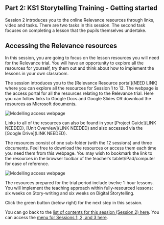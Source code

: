 ## Part 2: KS1 Storytelling Training - Getting started
Session 2 introduces you to the online Relevance resources through links, video and tasks. There are two tasks in this session. The second task focuses on completing a lesson that the pupils themselves undertake.

## Accessing the Relevance resources
In this session, you are going to focus on the lesson resources you will need for the Relevance trial. You will have an opportunity to explore all the resources for yourself, try them out and think about how to implement the lessons in your own classroom.

The session introduces you to the [Relevance Resource portal](NEED LINK) where you can explore all the resources for Session 1 to 12. The webpage is the access portal for all the resources relating to the Relevance trial. Here you can follow links to Google Docs and Google Slides OR download the resources as Microsoft documents.

![Modelling access webpage](images/Relevance-Webpage.png)

Links to all of the resources can also be found in your [Project Guide](LINK NEEDED), [Unit Overview](LINK NEEDED) and also accessed via the [Google Drive](LINK NEEDED).

The resources consist of one sub-folder (with the 12 sessions) and three documents. Feel free to download the resources or access them each time you need them from this webpage. You may wish to bookmark the link to the resources in the browser toolbar of the teacher’s tablet/iPad/computer for ease of reference. 

![Modelling access webpage](images/Relevance-WebpageAccess.gif)

The resources prepared for the trial period include twelve 1-hour lessons. You will implement the teaching approach within fully-resourced lessons: six weeks on Story-writing and six weeks on Digital Storytelling.

Click the green button (below right) for the next step in this session.

You can go back to the [list of contents for this session (Session 2) here](https://projects.raspberrypi.org/en/projects/Year8-RelevanceTraining-Part2-GBICi4).
You can access the [menu for Sessions 1, 2, and 3 here](https://projects.raspberrypi.org/en/pathways/year8-relevancetraining-gbici4).
